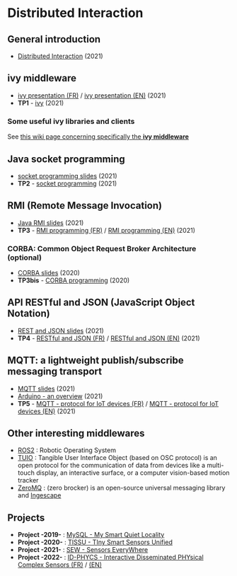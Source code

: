 # Distributed Interaction

## General introduction
* [Distributed Interaction](https://github.com/truillet/upssitech/blob/master/SRI/3A/ID/Cours/ID_intro_2022.pdf) (2021)

## ivy middleware
* [ivy presentation (FR)](https://github.com/truillet/upssitech/blob/master/SRI/3A/ID/Cours/C_ivy_2.5.pdf) / [ivy presentation (EN)](https://github.com/truillet/upssitech/blob/master/SRI/3A/ID/Cours/C_ivy_2.5en.pdf) (2021)
* **TP1** - [ivy](https://github.com/truillet/upssitech/blob/master/SRI/3A/ID/TP/TP_ivy.3.4.pdf) (2021)

### Some useful ivy libraries and clients ###
See [this wiki page concerning specifically the **ivy middleware**](https://github.com/truillet/ivy/blob/master/README.md)

## Java socket programming
* [socket programming slides](https://github.com/truillet/upssitech/blob/master/SRI/3A/ID/Cours/sockets_2021.pdf) (2021)
* **TP2** - [socket programming](https://github.com/truillet/upssitech/blob/master/SRI/3A/ID/TP/sockets_2.4.pdf) (2021)

## RMI (Remote Message Invocation)
* [Java RMI slides](https://github.com/truillet/upssitech/blob/master/SRI/3A/ID/Cours/RMI_2021.pdf) (2021)
* **TP3** - [RMI programming (FR)](https://github.com/truillet/upssitech/blob/master/SRI/3A/ID/TP/RMI-2_3.pdf) / [RMI programming (EN)](https://github.com/truillet/upssitech/blob/master/SRI/3A/ID/TP/RMI-2_3en.pdf) (2021)

### CORBA: Common Object Request Broker Architecture **(optional)**
* [CORBA slides](https://github.com/truillet/upssitech/blob/master/SRI/3A/ID/Cours/CORBA-2020.pdf) (2020)
* **TP3bis** - [CORBA programming](https://github.com/truillet/upssitech/blob/master/SRI/3A/ID/TP/CORBA-3.4.pdf) (2020)

## API RESTful and JSON (JavaScript Object Notation) 
* [REST and JSON slides](https://github.com/truillet/upssitech/blob/master/SRI/3A/ID/Cours/REST_JSON.pdf) (2021)
* **TP4** - [RESTful and JSON (FR)](https://github.com/truillet/upssitech/blob/master/SRI/3A/ID/TP/REST_JSON-1.6.pdf) / [RESTful and JSON (EN)](https://github.com/truillet/upssitech/blob/master/SRI/3A/ID/TP/REST_JSON-1.6en.pdf) (2021)

## MQTT: a lightweight publish/subscribe messaging transport
* [MQTT slides](https://github.com/truillet/upssitech/blob/master/SRI/3A/ID/Cours/MQTT.pdf) (2021)
* [Arduino - an overview](https://github.com/truillet/upssitech/blob/master/SRI/3A/ID/Cours/arduino_general.pdf) (2021)
* **TP5** - [MQTT - protocol for IoT devices (FR)](https://github.com/truillet/upssitech/blob/master/SRI/3A/ID/TP/MQTT-1.6.pdf) / [MQTT - protocol for IoT devices (EN)](https://github.com/truillet/upssitech/blob/master/SRI/3A/ID/TP/MQTT-1.6en.pdf)  (2021)


## Other interesting middlewares
* [ROS2](https://github.com/ros2) : Robotic Operating System
* [TUIO](https://www.tuio.org) : Tangible User Interface Object (based on OSC protocol) is an open protocol for the communication of data from devices like a multi-touch display, an interactive surface, or a computer vision-based motion tracker
* [ZeroMQ](https://zeromq.org) : (zero brocker) is an open-source universal messaging library and [Ingescape](https://github.com/zeromq/ingescape)

## Projects
* **Project -2019-** : [MySQL - My Smart Quiet Locality](https://github.com/truillet/upssitech/blob/master/SRI/3A/ID/TP/Projet-2019_v1.0.pdf)
* **Project -2020-** : [TISSU - TIny Smart Sensors Unified](https://github.com/truillet/upssitech/blob/master/SRI/3A/ID/TP/Projet-2020_v1.0.pdf)
* **Project -2021-** : [SEW - Sensors EveryWhere](https://github.com/truillet/upssitech/blob/master/SRI/3A/ID/TP/Projet-2021_v1.0.pdf)
* **Project -2022-** : [ID-PHYCS - Interactive Disseminated PHYsical Complex Sensors (FR)](https://github.com/truillet/upssitech/blob/master/SRI/3A/ID/TP/Projet-2022_v1.0.pdf) / [(EN)](https://github.com/truillet/upssitech/blob/master/SRI/3A/ID/TP/Projet-2022_v1.0en.pdf)
